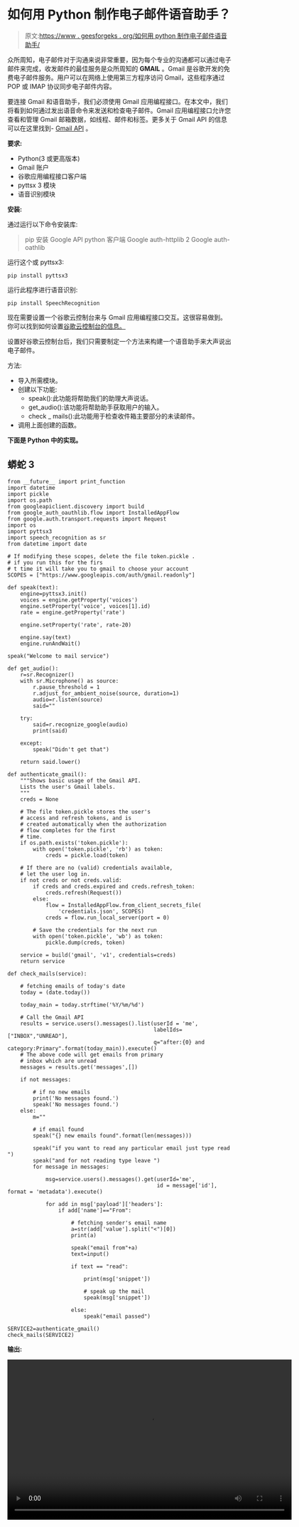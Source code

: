 # 如何用 Python 制作电子邮件语音助手？

> 原文:[https://www . geesforgeks . org/如何用 python 制作电子邮件语音助手/](https://www.geeksforgeeks.org/how-to-make-a-voice-assistant-for-e-mail-in-python/)

众所周知，电子邮件对于沟通来说非常重要，因为每个专业的沟通都可以通过电子邮件来完成，收发邮件的最佳服务是众所周知的 **GMAIL** 。Gmail 是谷歌开发的免费电子邮件服务。用户可以在网络上使用第三方程序访问 Gmail，这些程序通过 POP 或 IMAP 协议同步电子邮件内容。

要连接 Gmail 和语音助手，我们必须使用 Gmail 应用编程接口。在本文中，我们将看到如何通过发出语音命令来发送和检查电子邮件。Gmail 应用编程接口允许您查看和管理 Gmail 邮箱数据，如线程、邮件和标签。更多关于 Gmail API 的信息可以在这里找到- [Gmail API](https://developers.google.com/gmail/api/reference/rest) 。

**要求:**

*   Python(3 或更高版本)
*   Gmail 账户
*   谷歌应用编程接口客户端
*   pyttsx 3 模块
*   语音识别模块

**安装:**

通过运行以下命令安装库:

> pip 安装 Google API python 客户端 Google auth-httplib 2 Google auth-oathlib

运行这个或 pyttsx3:

```
pip install pyttsx3
```

运行此程序进行语音识别:

```
pip install SpeechRecognition
```

现在需要设置一个谷歌云控制台来与 Gmail 应用编程接口交互。这很容易做到。你可以找到如何设置[谷歌云控制台的信息。](https://www.geeksforgeeks.org/how-to-read-emails-from-gmail-using-gmail-api-in-python/)

设置好谷歌云控制台后，我们只需要制定一个方法来构建一个语音助手来大声说出电子邮件。

方法:

*   导入所需模块。
*   创建以下功能:
    *   speak():此功能将帮助我们的助理大声说话。
    *   get_audio():该功能将帮助助手获取用户的输入。
    *   check _ mails():此功能用于检查收件箱主要部分的未读邮件。
*   调用上面创建的函数。

**下面是 Python 中的实现。**

## 蟒蛇 3

```
from __future__ import print_function
import datetime
import pickle
import os.path
from googleapiclient.discovery import build
from google_auth_oauthlib.flow import InstalledAppFlow
from google.auth.transport.requests import Request
import os
import pyttsx3
import speech_recognition as sr
from datetime import date

# If modifying these scopes, delete the file token.pickle .
# if you run this for the firs
# t time it will take you to gmail to choose your account
SCOPES = ["https://www.googleapis.com/auth/gmail.readonly"]

def speak(text):
    engine=pyttsx3.init()
    voices = engine.getProperty('voices')
    engine.setProperty('voice', voices[1].id)
    rate = engine.getProperty('rate')

    engine.setProperty('rate', rate-20)

    engine.say(text)
    engine.runAndWait()

speak("Welcome to mail service")

def get_audio():
    r=sr.Recognizer()
    with sr.Microphone() as source:
        r.pause_threshold = 1
        r.adjust_for_ambient_noise(source, duration=1)
        audio=r.listen(source)
        said=""

    try:
        said=r.recognize_google(audio)
        print(said)

    except:
        speak("Didn't get that")

    return said.lower()

def authenticate_gmail():
    """Shows basic usage of the Gmail API.
    Lists the user's Gmail labels.
    """
    creds = None

    # The file token.pickle stores the user's 
    # access and refresh tokens, and is
    # created automatically when the authorization 
    # flow completes for the first
    # time.
    if os.path.exists('token.pickle'):
        with open('token.pickle', 'rb') as token:
            creds = pickle.load(token)

    # If there are no (valid) credentials available,
    # let the user log in.
    if not creds or not creds.valid:
        if creds and creds.expired and creds.refresh_token:
            creds.refresh(Request())
        else:
            flow = InstalledAppFlow.from_client_secrets_file(
                'credentials.json', SCOPES)
            creds = flow.run_local_server(port = 0)

        # Save the credentials for the next run
        with open('token.pickle', 'wb') as token:
            pickle.dump(creds, token)

    service = build('gmail', 'v1', credentials=creds)
    return service

def check_mails(service):

    # fetching emails of today's date
    today = (date.today())  

    today_main = today.strftime('%Y/%m/%d')

    # Call the Gmail API
    results = service.users().messages().list(userId = 'me',
                                              labelIds=["INBOX","UNREAD"],
                                              q="after:{0} and category:Primary".format(today_main)).execute()
    # The above code will get emails from primary 
    # inbox which are unread
    messages = results.get('messages',[])

    if not messages:

        # if no new emails
        print('No messages found.')   
        speak('No messages found.')
    else:
        m=""

        # if email found
        speak("{} new emails found".format(len(messages)))  

        speak("if you want to read any particular email just type read ")
        speak("and for not reading type leave ")
        for message in messages:

            msg=service.users().messages().get(userId='me',
                                               id = message['id'], format = 'metadata').execute() 

            for add in msg['payload']['headers']:
                if add['name']=="From":

                    # fetching sender's email name
                    a=str(add['value'].split("<")[0])
                    print(a)

                    speak("email from"+a)
                    text=input()

                    if text == "read":  

                        print(msg['snippet'])

                        # speak up the mail
                        speak(msg['snippet']) 

                    else:
                        speak("email passed")

SERVICE2=authenticate_gmail()
check_mails(SERVICE2)
```

**输出:**

<video class="wp-video-shortcode" id="video-580115-1" width="640" height="360" preload="metadata" controls=""><source type="video/mp4" src="https://media.geeksforgeeks.org/wp-content/uploads/20210323095652/My-Video.mp4?_=1">[https://media.geeksforgeeks.org/wp-content/uploads/20210323095652/My-Video.mp4](https://media.geeksforgeeks.org/wp-content/uploads/20210323095652/My-Video.mp4)</video>